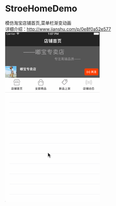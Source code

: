 # StroeHomeDemo
模仿淘宝店铺首页,菜单栏渐变动画 <br/>
详细介绍：http://www.jianshu.com/p/0e8f0a52e577<br/>
![](https://github.com/Gunial/StroeHomeDemo/blob/master/show.gif)

